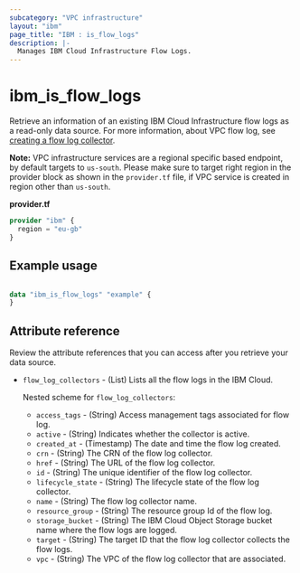 ```yaml
---
subcategory: "VPC infrastructure"
layout: "ibm"
page_title: "IBM : is_flow_logs"
description: |-
  Manages IBM Cloud Infrastructure Flow Logs.
---
```


# ibm_is_flow_logs
Retrieve an information of an existing IBM Cloud Infrastructure flow logs as a read-only data source. For more information, about VPC flow log, see [creating a flow log collector](https://cloud.ibm.com/docs/vpc?topic=vpc-ordering-flow-log-collector).

**Note:** 
VPC infrastructure services are a regional specific based endpoint, by default targets to `us-south`. Please make sure to target right region in the provider block as shown in the `provider.tf` file, if VPC service is created in region other than `us-south`.

**provider.tf**

```terraform
provider "ibm" {
  region = "eu-gb"
}
```


## Example usage

```terraform

data "ibm_is_flow_logs" "example" {
}

```

## Attribute reference
Review the attribute references that you can access after you retrieve your data source. 

- `flow_log_collectors` - (List) Lists all the flow logs in the IBM Cloud.

  Nested scheme for `flow_log_collectors`:
    - `access_tags` - (String) Access management tags associated for flow log.
	- `active` - (String) Indicates whether the collector is active.
	- `created_at` - (Timestamp) The date and time the flow log created.
	- `crn` - (String) The CRN of the flow log collector.
	- `href` - (String) The URL of the flow log collector.
	- `id` - (String) The unique identifier of the flow log collector.
	- `lifecycle_state` - (String) The lifecycle state of the flow log collector.
	- `name` - (String) The flow log collector name.
	- `resource_group` - (String) The resource group Id of the flow log.
	- `storage_bucket` - (String) The IBM Cloud Object Storage bucket name where the flow logs are logged.
	- `target` - (String) The target ID that the flow log collector collects the flow logs.
	- `vpc` - (String) The VPC of the flow log collector that are associated.



